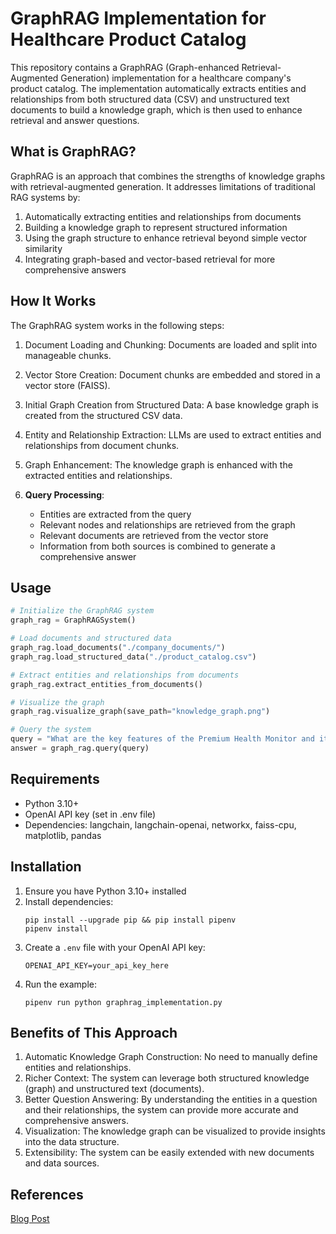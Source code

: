 # GraphRAG Implementation for Healthcare Product Catalog

This repository contains a GraphRAG (Graph-enhanced Retrieval-Augmented Generation) implementation for a healthcare company's product catalog. The implementation automatically extracts entities and relationships from both structured data (CSV) and unstructured text documents to build a knowledge graph, which is then used to enhance retrieval and answer questions.

## What is GraphRAG?

GraphRAG is an approach that combines the strengths of knowledge graphs with retrieval-augmented generation. It addresses limitations of traditional RAG systems by:

1. Automatically extracting entities and relationships from documents
2. Building a knowledge graph to represent structured information
3. Using the graph structure to enhance retrieval beyond simple vector similarity
4. Integrating graph-based and vector-based retrieval for more comprehensive answers

## How It Works

The GraphRAG system works in the following steps:

1. Document Loading and Chunking: Documents are loaded and split into manageable chunks.
2. Vector Store Creation: Document chunks are embedded and stored in a vector store (FAISS).
3. Initial Graph Creation from Structured Data: A base knowledge graph is created from the structured CSV data.
4. Entity and Relationship Extraction: LLMs are used to extract entities and relationships from document chunks.
5. Graph Enhancement: The knowledge graph is enhanced with the extracted entities and relationships.

6. **Query Processing**:
   - Entities are extracted from the query
   - Relevant nodes and relationships are retrieved from the graph
   - Relevant documents are retrieved from the vector store
   - Information from both sources is combined to generate a comprehensive answer

## Usage

```python
# Initialize the GraphRAG system
graph_rag = GraphRAGSystem()

# Load documents and structured data
graph_rag.load_documents("./company_documents/")
graph_rag.load_structured_data("./product_catalog.csv")

# Extract entities and relationships from documents
graph_rag.extract_entities_from_documents()

# Visualize the graph
graph_rag.visualize_graph(save_path="knowledge_graph.png")

# Query the system
query = "What are the key features of the Premium Health Monitor and its related products?"
answer = graph_rag.query(query)
```

## Requirements

- Python 3.10+
- OpenAI API key (set in .env file)
- Dependencies: langchain, langchain-openai, networkx, faiss-cpu, matplotlib, pandas

## Installation

1. Ensure you have Python 3.10+ installed
2. Install dependencies:
   ```
   pip install --upgrade pip && pip install pipenv
   pipenv install
   ```
3. Create a `.env` file with your OpenAI API key:
   ```
   OPENAI_API_KEY=your_api_key_here
   ```
4. Run the example:
   ```
   pipenv run python graphrag_implementation.py
   ```

## Benefits of This Approach

1. Automatic Knowledge Graph Construction: No need to manually define entities and relationships.
2. Richer Context: The system can leverage both structured knowledge (graph) and unstructured text (documents).
3. Better Question Answering: By understanding the entities in a question and their relationships, the system can provide more accurate and comprehensive answers.
4. Visualization: The knowledge graph can be visualized to provide insights into the data structure.
5. Extensibility: The system can be easily extended with new documents and data sources.


## References

[Blog Post](https://blog.mayflower.de/)